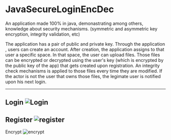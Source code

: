 # JavaSecureLoginEncDec

An application made 100% in java, demonastrating among others,  knowledge about security mechanisms. (symmetric and asymmetric key encryption, integrity validation, etc) 


The application has a pair of public and private key.
Through the application , users can create an account. After creation, the application assigns to that user a specific space.
In that space, the user can upload files. Those files can be encrypted or decrypted using the user's key (which is encrypted by the public key of the app) that gets created upon registration.
An integrity check mechanisms is applied to those files every time they are modified.
If the actor is not the user that owns those files, the legimate user is notified upon his next login. 

---
Login
![Login](https://user-images.githubusercontent.com/51244823/159293008-c18ab7af-edef-48f2-b4ac-4456e858f600.png)
---
Register
![register](https://user-images.githubusercontent.com/51244823/159293073-a6b79147-dffc-490f-b384-7da313c87d16.png)
---
Encrypt
![encrypt](https://user-images.githubusercontent.com/51244823/159293110-b3ceb270-479d-49c7-bd19-5e2d1731d4f8.png)
